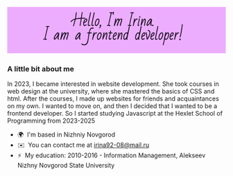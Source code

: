 <p align="center"><img alt="Hello, I'm Irina.I am a frontend developer!" src="./readme-header.png" /></p>

### A little bit about me

<p>In 2023, I became interested in website development. She took courses in web design at the university, where she mastered the basics of CSS and html. After the courses, I made up websites for friends and acquaintances on my own. I wanted to move on, and then I decided that I wanted to be a frontend developer. So I started studying Javascript at the Hexlet School of Programming from 2023-2025</p>

* 🌍  I'm based in Nizhniy Novgorod
* ✉️  You can contact me at [irina92-08@mail.ru](mailto:irina92-08@mail.ru)
* ⚡  My education: 2010-2016 - Information Management, Alekseev Nizhny Novgorod State University
<!--
**irina92-08/irina92-08** is a ✨ _special_ ✨ repository because its `README.md` (this file) appears on your GitHub profile.

Here are some ideas to get you started:

- 🔭 I’m currently working on ...
- 🌱 I’m currently learning ...
- 👯 I’m looking to collaborate on ...
- 🤔 I’m looking for help with ...
- 💬 Ask me about ...
- 📫 How to reach me: ...
- 😄 Pronouns: ...
- ⚡ Fun fact: ...
-->
